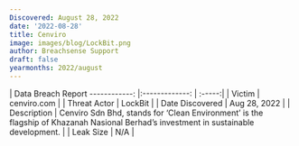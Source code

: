 ```yaml
---
Discovered: August 28, 2022
date: '2022-08-28'
title: Cenviro
image: images/blog/LockBit.png
author: Breachsense Support
draft: false
yearmonths: 2022/august
---
```



| Data Breach Report
------------:     |:-------------:    | :-----:|
| Victim      | cenviro.com      | 
| Threat Actor      | LockBit      | 
| Date Discovered      | Aug 28, 2022      | 
| Description      | Cenviro Sdn Bhd, stands for ‘Clean Environment’ is the flagship of Khazanah Nasional Berhad’s investment in sustainable development.       | 
| Leak Size      | N/A      | 


